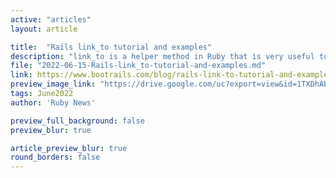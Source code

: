 ```yaml
---
active: "articles"
layout: article

title:  "Rails link_to tutorial and examples"
description: "link_to is a helper method in Ruby that is very useful to enable users to nvigate through applications."
file: "2022-06-15-Rails-link_to-tutorial-and-examples.md"
link: https://www.bootrails.com/blog/rails-link-to-tutorial-and-examples/
preview_image_link: "https://drive.google.com/uc?export=view&id=1TXDhABYj6XCwZYsOG39qrracNHgoyiDI"
tags: June2022
author: 'Ruby News'

preview_full_background: false
preview_blur: true

article_preview_blur: true
round_borders: false
---
```

